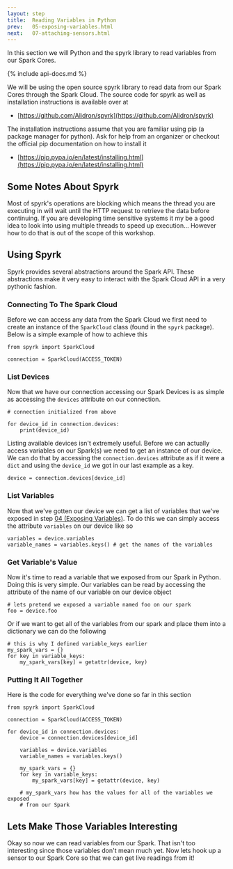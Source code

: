 ```yaml
---
layout: step
title:  Reading Variables in Python
prev:   05-exposing-variables.html
next:   07-attaching-sensors.html
---
```


In this section we will Python and the spyrk library to read variables from our
Spark Cores.

{% include api-docs.md %}

We will be using the open source spyrk library to read data from our Spark Cores
through the Spark Cloud.  The source code for spyrk as well as installation
instructions is available over at

- [https://github.com/Alidron/spyrk](https://github.com/Alidron/spyrk)

The installation instructions assume that you are familiar using pip (a package
manager for python).  Ask for help from an organizer or checkout the official
pip documentation on how to install it

- [https://pip.pypa.io/en/latest/installing.html](https://pip.pypa.io/en/latest/installing.html)

## Some Notes About Spyrk

Most of spyrk's operations are blocking which means the thread you are executing in
will wait until the HTTP request to retrieve the data before continuing.  If you
are developing time sensitive systems it my be a good idea to look into using multiple
threads to speed up execution... However how to do that is out of the scope of
this workshop.

## Using Spyrk

Spyrk provides several abstractions around the Spark API.  These abstractions make
it very easy to interact with the Spark Cloud API in a very pythonic fashion.

### Connecting To The Spark Cloud

Before we can access any data from the Spark Cloud we first need to create an
instance of the `SparkCloud` class (found in the `spyrk` package).  Below is a
simple example of how to achieve this

    from spyrk import SparkCloud

    connection = SparkCloud(ACCESS_TOKEN)

### List Devices

Now that we have our connection accessing our Spark Devices is as simple as
accessing the `devices` attribute on our connection.

    # connection initialized from above

    for device_id in connection.devices:
        print(device_id)

Listing available devices isn't extremely useful.  Before we can actually access
variables on our Spark(s) we need to get an instance of our device.  We can do that
by accessing the `connection.devices` attribute as if it were a `dict` and using
the `device_id` we got in our last example as a key.

    device = connection.devices[device_id]

### List Variables

Now that we've gotten our device we can get a list of variables that we've exposed
in step [04 (Exposing Variables)](04-exposing-variables.html).  To do this we can
simply access the attribute `variables` on our device like so

    variables = device.variables
    variable_names = variables.keys() # get the names of the variables

### Get Variable's Value

Now it's time to read a variable that we exposed from our Spark in Python.  Doing
this is very simple.  Our variables can be read by accessing the attribute of the
name of our variable on our device object

    # lets pretend we exposed a variable named foo on our spark
    foo = device.foo

Or if we want to get all of the variables from our spark and place them into a
dictionary we can do the following

    # this is why I defined variable_keys earlier
    my_spark_vars = {}
    for key in variable_keys:
        my_spark_vars[key] = getattr(device, key)

### Putting It All Together

Here is the code for everything we've done so far in this section

    from spyrk import SparkCloud

    connection = SparkCloud(ACCESS_TOKEN)

    for device_id in connection.devices:
        device = connection.devices[device_id]

        variables = device.variables
        variable_names = variables.keys()

        my_spark_vars = {}
        for key in variable_keys:
            my_spark_vars[key] = getattr(device, key)

        # my_spark_vars how has the values for all of the variables we exposed
        # from our Spark

## Lets Make Those Variables Interesting

Okay so now we can read variables from our Spark.  That isn't too interesting
since those variables don't mean much yet.  Now lets hook up a sensor to our
Spark Core so that we can get live readings from it!

